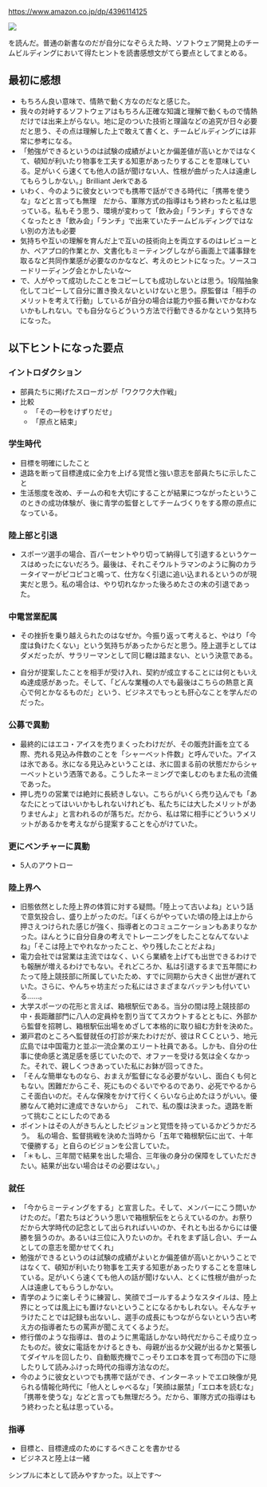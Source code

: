 https://www.amazon.co.jp/dp/4396114125

![](https://m.media-amazon.com/images/I/916Mn-VtXrL._AC_UL320_.jpg)

を読んだ。普通の新書なのだが自分になぞらえた時、ソフトウェア開発上のチームビルディングにおいて得たヒントを読書感想文がてら要点としてまとめる。

## 最初に感想

- もちろん良い意味で、情熱で動く方なのだなと感じた。
- 我々の対峙するソフトウェアはもちろん正確な知識と理解で動くもので情熱だけでは出来上がらない。地に足のついた技術と理論などの追究が日々必要だと思う、その点は理解した上で敢えて書くと、チームビルディングには非常に参考になる。
- 「勉強ができるというのは試験の成績がよいとか偏差値が高いとかではなくて、頓知が利いたり物事を工夫する知恵があったりすることを意味している。足がいくら速くても他人の話が聞けない人、性根が曲がった人は遠慮してもらうしかない。」Brilliant Jerkである
- いわく、今のように彼女といつでも携帯で話ができる時代に「携帯を使うな」などと言っても無理　だから、軍隊方式の指導はもう終わったと私は思っている。私もそう思う、環境が変わって「飲み会」「ランチ」すらできなくなったとき「飲み会」「ランチ」で出来ていたチームビルディングではない別の方法も必要
- 気持ちや互いの理解を育んだ上で互いの技術向上を両立するのはレビューとか、ペアプロ的作業とか、文書化もミーティングしながら画面上で議事録を取るなど共同作業感が必要なのかななど、考えのヒントになった。ソースコードリーディング会とかしたいな〜
- で、人がやって成功したことをコピーしても成功しないとは思う。1段階抽象化してコピーして自分に置き換えないといけないと思う。原監督は「相手のメリットを考えて行動」しているが自分の場合は能力や振る舞いでかなわないかもしれない。でも自分ならどういう方法で行動できるかなという気持ちになった。

## 以下ヒントになった要点

### イントロダクション

- 部員たちに掲げたスローガンが「ワクワク大作戦」
- 比較
    - 「その一秒をけずりだせ」
    - 「原点と結束」

### 学生時代

- 目標を明確にしたこと
- 退路を断って目標達成に全力を上げる覚悟と強い意志を部員たちに示したこと
- 生活態度を改め、チームの和を大切にすることが結果につながったというこのときの成功体験が、後に青学の監督としてチームづくりをする際の原点になっている。

### 陸上部と引退

- スポーツ選手の場合、百パーセントやり切って納得して引退するというケースはめったにないだろう。最後は、それこそウルトラマンのように胸のカラータイマーがピコピコと鳴って、仕方なく引退に追い込まれるというのが現実だと思う。私の場合は、やり切れなかった後ろめたさの末の引退であった。

### 中電営業配属

- その挫折を乗り越えられたのはなぜか。今振り返って考えると、やはり「今度は負けたくない」という気持ちがあったからだと思う。陸上選手としてはダメだったが、サラリーマンとして同じ轍は踏まない、という決意である。

- 自分が提案したことを相手が受け入れ、契約が成立することには何ともいえぬ達成感があった。そして、「どんな業種の人でも最後はこちらの熱意と真心で何とかなるものだ」という、ビジネスでもっとも肝心なことを学んだのだった。

### 公募で異動

- 最終的にはエコ・アイスを売りまくったわけだが、その販売計画を立てる際、売れる見込み件数のことを「シャーベット件数」と呼んでいた。アイスは氷である。氷になる見込みということは、氷に固まる前の状態だからシャーベットという洒落である。こうしたネーミングで楽しむのもまた私の流儀であった。
- 押し売りの営業では絶対に長続きしない。こちらがいくら売り込んでも「あなたにとってはいいかもしれないけれども、私たちには大したメリットがありませんよ」と言われるのが落ちだ。だから、私は常に相手にどういうメリットがあるかを考えながら提案することを心がけていた。

### 更にベンチャーに異動

- 5人のアウトロー

### 陸上界へ

- 旧態依然とした陸上界の体質に対する疑問。「陸上って古いよね」という話で意気投合し、盛り上がったのだ。「ぼくらがやっていた頃の陸上は上から押さえつけられた感じが強く、指導者とのコミュニケーションもあまりなかった。ほんとうに自分自身の考えでトレーニングをしたことなんてないよね」「そこは陸上でやれなかったこと、やり残したことだよね」
- 電力会社では営業は主流ではなく、いくら業績を上げても出世できるわけでも報酬が増えるわけでもない。それどころか、私は引退するまで五年間にわたって陸上競技部に所属していたため、すでに同期から大きく出世が遅れていた。さらに、やんちゃ坊主だった私にはさまざまなバッテンも付いている……。
- 大学スポーツの花形と言えば、箱根駅伝である。当分の間は陸上競技部の中・長距離部門に八人の定員枠を割り当ててスカウトするとともに、外部から監督を招聘し、箱根駅伝出場をめざして本格的に取り組む方針を決めた。
- 瀬戸君のところへ監督就任の打診が来たわけだが、彼はＲＣＣという、地元広島では中国電力と並ぶ一流企業のエリート社員である。しかも、自分の仕事に使命感と満足感を感じていたので、オファーを受ける気は全くなかった。それで、親しくつきあっていた私にお鉢が回ってきた。
- 「そんな簡単なものなら、おまえが監督になる必要がないし、面白くも何ともない。困難だからこそ、死にものぐるいでやるのであり、必死でやるからこそ面白いのだ。そんな保険をかけて行くくらいなら止めたほうがいい。優勝なんて絶対に達成できないから」　これで、私の腹は決まった。退路を断って挑むことにしたのである
- ポイントはその人がきちんとしたビジョンと覚悟を持っているかどうかだろう。　私の場合、監督挑戦を決めた当時から「五年で箱根駅伝に出て、十年で優勝する」と自らのビジョンを公言していた。
- 「＊もし、三年間で結果を出した場合、三年後の身分の保障をしていただきたい。結果が出ない場合はその必要はない。」

### 就任

- 「今からミーティングをする」と宣言した。そして、メンバーにこう問いかけたのだ。「君たちはどういう思いで箱根駅伝をとらえているのか。お祭りだから大学時代の記念として出られればいいのか、それとも出るからには優勝を狙うのか。あるいは三位に入りたいのか。それをまず話し合い、チームとしての意志を聞かせてくれ」
- 勉強ができるというのは試験の成績がよいとか偏差値が高いとかいうことではなくて、頓知が利いたり物事を工夫する知恵があったりすることを意味している。足がいくら速くても他人の話が聞けない人、とくに性根が曲がった人は遠慮してもらうしかない。
- 青学のように楽しそうに練習し、笑顔でゴールするようなスタイルは、陸上界にとっては風上にも置けないということになるかもしれない。そんなチャラけたことでは記録も出ないし、選手の成長にもつながらないという古い考え方の指導者たちの罵声が聞こえてくるようだ。
- 修行僧のような指導は、昔のように黒電話しかない時代だからこそ成り立ったものだ。彼女に電話をかけるときも、母親が出るか父親が出るかと緊張してダイヤルを回したり、自動販売機でこっそりエロ本を買って布団の下に隠したりして読みふけった時代の指導方法なのだ。
- 今のように彼女といつでも携帯で話ができ、インターネットでエロ映像が見られる情報化時代に「他人としゃべるな」「笑顔は厳禁」「エロ本を読むな」「携帯を使うな」などと言っても無理だろう。だから、軍隊方式の指導はもう終わったと私は思っている。

### 指導

- 目標と、目標達成のためにするべきことを書かせる
- ビジネスと陸上は一緒

シンプルに本として読みやすかった。以上です～
